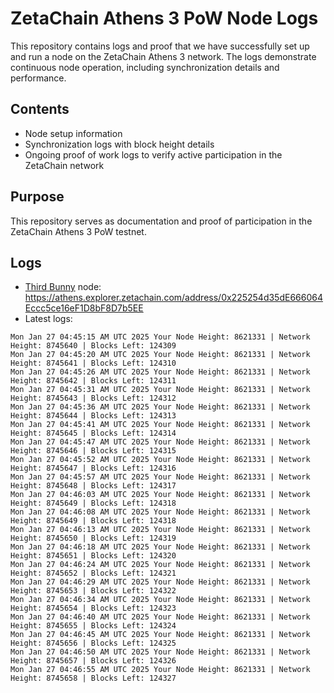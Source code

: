 # ZetaChain Athens 3 PoW Node Logs
This repository contains logs and proof that we have successfully set up and run a node on the ZetaChain Athens 3 network. The logs demonstrate continuous node operation, including synchronization details and performance.

## Contents
- Node setup information
- Synchronization logs with block height details
- Ongoing proof of work logs to verify active participation in the ZetaChain network

## Purpose
This repository serves as documentation and proof of participation in the ZetaChain Athens 3 PoW testnet.

## Logs

- [Third Bunny](https://thirdbunny.xyz/) node: https://athens.explorer.zetachain.com/address/0x225254d35dE666064Eccc5ce16eF1D8bF8D7b5EE
- Latest logs:
```
Mon Jan 27 04:45:15 AM UTC 2025 Your Node Height: 8621331 | Network Height: 8745640 | Blocks Left: 124309
Mon Jan 27 04:45:20 AM UTC 2025 Your Node Height: 8621331 | Network Height: 8745641 | Blocks Left: 124310
Mon Jan 27 04:45:26 AM UTC 2025 Your Node Height: 8621331 | Network Height: 8745642 | Blocks Left: 124311
Mon Jan 27 04:45:31 AM UTC 2025 Your Node Height: 8621331 | Network Height: 8745643 | Blocks Left: 124312
Mon Jan 27 04:45:36 AM UTC 2025 Your Node Height: 8621331 | Network Height: 8745644 | Blocks Left: 124313
Mon Jan 27 04:45:41 AM UTC 2025 Your Node Height: 8621331 | Network Height: 8745645 | Blocks Left: 124314
Mon Jan 27 04:45:47 AM UTC 2025 Your Node Height: 8621331 | Network Height: 8745646 | Blocks Left: 124315
Mon Jan 27 04:45:52 AM UTC 2025 Your Node Height: 8621331 | Network Height: 8745647 | Blocks Left: 124316
Mon Jan 27 04:45:57 AM UTC 2025 Your Node Height: 8621331 | Network Height: 8745648 | Blocks Left: 124317
Mon Jan 27 04:46:03 AM UTC 2025 Your Node Height: 8621331 | Network Height: 8745649 | Blocks Left: 124318
Mon Jan 27 04:46:08 AM UTC 2025 Your Node Height: 8621331 | Network Height: 8745649 | Blocks Left: 124318
Mon Jan 27 04:46:13 AM UTC 2025 Your Node Height: 8621331 | Network Height: 8745650 | Blocks Left: 124319
Mon Jan 27 04:46:18 AM UTC 2025 Your Node Height: 8621331 | Network Height: 8745651 | Blocks Left: 124320
Mon Jan 27 04:46:24 AM UTC 2025 Your Node Height: 8621331 | Network Height: 8745652 | Blocks Left: 124321
Mon Jan 27 04:46:29 AM UTC 2025 Your Node Height: 8621331 | Network Height: 8745653 | Blocks Left: 124322
Mon Jan 27 04:46:34 AM UTC 2025 Your Node Height: 8621331 | Network Height: 8745654 | Blocks Left: 124323
Mon Jan 27 04:46:40 AM UTC 2025 Your Node Height: 8621331 | Network Height: 8745655 | Blocks Left: 124324
Mon Jan 27 04:46:45 AM UTC 2025 Your Node Height: 8621331 | Network Height: 8745656 | Blocks Left: 124325
Mon Jan 27 04:46:50 AM UTC 2025 Your Node Height: 8621331 | Network Height: 8745657 | Blocks Left: 124326
Mon Jan 27 04:46:55 AM UTC 2025 Your Node Height: 8621331 | Network Height: 8745658 | Blocks Left: 124327
```
